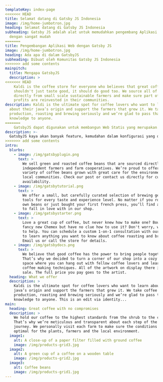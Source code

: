 ```yaml
---
templateKey: index-page
<<<<<<< HEAD
title: Selamat datang di Gatsby JS Indonesia
image: /img/home-jumbotron.jpg
heading: Selamat datang di Gatsby JS Indonesia
subheading: Gatsby JS adalah alat untuk memudahkan pengembang Aplikasi Web
  dengan sangat mudah
=======
title: Pengembangan Aplikasi Web dengan Gatsby JS
image: /img/home-jumbotron.jpg
heading: Ada apa di dalam GatsbyJS
subheading: Dibuat oleh Komunitas Gatsby JS Indonesia
>>>>>>> add some contents
mainpitch:
  title: Mengapa GatsbyJS
  description: >
<<<<<<< HEAD
    Kaldi is the coffee store for everyone who believes that great coffee
    shouldn't just taste good, it should do good too. We source all of our beans
    directly from small scale sustainable farmers and make sure part of the
    profits are reinvested in their communities.
description: Kaldi is the ultimate spot for coffee lovers who want to learn
  about their java’s origin and support the farmers that grew it. We take coffee
  production, roasting and brewing seriously and we’re glad to pass that
  knowledge to anyone.
=======
    GatsbyJS dapat digunakan untuk membangun Web Statis yang merupakan Aplikasi Web Progresif (PWA), mengikuti standar Web terbaru, dan dioptimalkan untuk berkinerja tinggi. Hal memanfaatkan teknologi terbaru dan populer termasuk ReactJS, Webpack, GraphQL, JavaScript ES6 + modern dan CSS.
description: >-
  GatsbyJS kaya akan banyak feature, kemudahan dalam konfigurasi yang disesuikan dengan kebutuhan pengembang, dan yang paling penting GatsbyJS memiliki komunitas global yang sangat luas.
>>>>>>> add some contents
intro:
  blurbs:
    - image: /img/gatsbyplugin.png
      text: >
        We sell green and roasted coffee beans that are sourced directly from
        independent farmers and farm cooperatives. We’re proud to offer a
        variety of coffee beans grown with great care for the environment and
        local communities. Check our post or contact us directly for current
        availability.
    - image: /img/gatsbytutorial.png
      text: >
        We offer a small, but carefully curated selection of brewing gear and
        tools for every taste and experience level. No matter if you roast your
        own beans or just bought your first french press, you’ll find a gadget
        to fall in love with in our shop.
    - image: /img/gatsbystarter.png
      text: >
        Love a great cup of coffee, but never knew how to make one? Bought a
        fancy new Chemex but have no clue how to use it? Don't worry, we’re here
        to help. You can schedule a custom 1-on-1 consultation with our baristas
        to learn anything you want to know about coffee roasting and brewing.
        Email us or call the store for details.
    - image: /img/gatsbydocs.png
      text: >
        We believe that good coffee has the power to bring people together.
        That’s why we decided to turn a corner of our shop into a cozy meeting
        space where you can hang out with fellow coffee lovers and learn about
        coffee making techniques. All of the artwork on display there is for
        sale. The full price you pay goes to the artist.
  heading: What we offer
  description: >
    Kaldi is the ultimate spot for coffee lovers who want to learn about their
    java’s origin and support the farmers that grew it. We take coffee
    production, roasting and brewing seriously and we’re glad to pass that
    knowledge to anyone. This is an edit via identity...
main:
  heading: Great coffee with no compromises
  description: >
    We hold our coffee to the highest standards from the shrub to the cup.
    That’s why we’re meticulous and transparent about each step of the coffee’s
    journey. We personally visit each farm to make sure the conditions are
    optimal for the plants, farmers and the local environment.
  image1:
    alt: A close-up of a paper filter filled with ground coffee
    image: /img/products-grid3.jpg
  image2:
    alt: A green cup of a coffee on a wooden table
    image: /img/products-grid2.jpg
  image3:
    alt: Coffee beans
    image: /img/products-grid1.jpg
---
```

